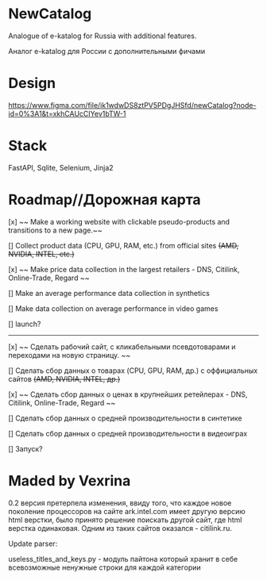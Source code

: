 # NewCatalog
Analogue of e-katalog for Russia with additional features.

Аналог e-katalog для России с дополнительными фичами

# Design

https://www.figma.com/file/ik1wdwDS8ztPV5PDgJHSfd/newCatalog?node-id=0%3A1&t=xkhCAUcCIYev1bTW-1

# Stack

FastAPI, Sqlite, Selenium, Jinja2

# Roadmap//Дорожная карта

[x] ~~ Make a working website with clickable pseudo-products and transitions to a new page.~~

[] Collect product data (CPU, GPU, RAM, etc.) from official sites ~~(AMD, NVIDIA, INTEL, etc.)~~

[x] ~~ Make price data collection in the largest retailers - DNS, Citilink, Online-Trade, Regard ~~

[] Make an average performance data collection in synthetics

[] Make data collection on average performance in video games

[] launch?
___
[x] ~~ Сделать рабочий сайт, с кликабельными псевдотоварами и переходами на новую страницу. ~~

[] Сделать сбор данных о товарах (CPU, GPU, RAM, др.) с оффициальных сайтов ~~(AMD, NVIDIA, INTEL, др.)~~ 

[x] ~~ Сделать сбор данных о ценах в крупнейших ретейлерах - DNS, Citilink, Online-Trade, Regard ~~

[] Сделать сбор данных о средней производительности в синтетике

[] Сделать сбор данных о средней производительности в видеоиграх

[] Запуск?

# Maded by Vexrina

0.2 версия претерпела изменения, ввиду того, что каждое новое поколение процессоров на сайте ark.intel.com имеет другую версию html верстки, было принято решение поискать другой сайт, где html верстка одинаковая. Одним из таких сайтов оказался - citilink.ru.

Update parser: 

useless_titles_and_keys.py - модуль пайтона который хранит в себе всевозможные ненужные строки для каждой категории

